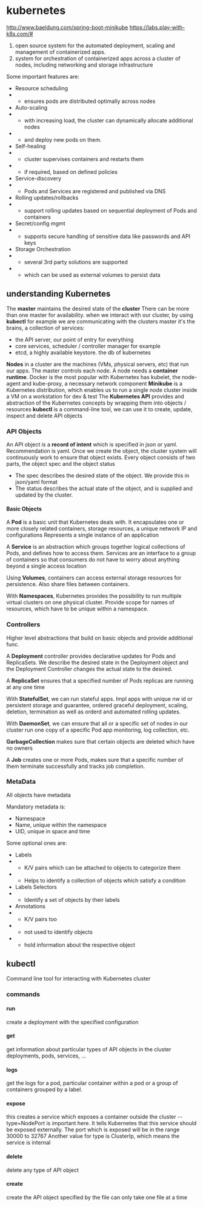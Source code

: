 # kubernetes

http://www.baeldung.com/spring-boot-minikube
https://labs.play-with-k8s.com/#

1. open source system for the automated deployment, scaling and management of containerized apps.
2. system for orchestration of containerized apps across a cluster of nodes, including networking and storage infrastructure

Some important features are:

* Resource scheduling
* * ensures pods are distributed optimally across nodes
* Auto-scaling
* * with increasing load, the cluster can dynamically allocate additional nodes
* * and deploy new pods on them.
* Self-healing
* * cluster supervises containers and restarts them
* * if required, based on defined policies
* Service-discovery
* * Pods and Services are registered and published via DNS
* Rolling updates/rollbacks
* * support rolling updates based on sequential deployment of Pods and containers
* Secret/config mgmt
* * supports secure handling of sensitive data like passwords and API keys
* Storage Orchestration
* * several 3rd party solutions are supported
* * which can be used as external volumes to persist data

## understanding Kubernetes

The **master** maintains the desired state of the **cluster**
There can be more than one master for availability.
when we interact with our cluster, by using **kubectl** for example we are communicating with the clusters master
it's the brains, a collection of services:

* the API server, our point of entry for everything
* core services, scheduler / controller manager for example
* etcd, a highly available keystore. the db of kubernetes

**Nodes** in a cluster are the machines (VMs, physical servers, etc) that run our apps. The master controls each node.
A node needs a **container runtime**. Docker is the most popular with Kubernetes
has kubelet, the node-agent
and kube-proxy, a necessary network component
**Minikube** is a Kubernetes distribution, which enables us to run a single node cluster inside a VM on a workstation for dev & test
The **Kubernetes API** provides and abstraction of the Kubernetes concepts by wrapping them into objects / resources
**kubectl** is a command-line tool, we can use it to create, update, inspect and delete API objects

### API Objects

An API object is a **record of intent** which is specified in json or yaml. Recommendation is yaml.
Once we create the object, the cluster system will continuously work to ensure that object exists.
Every object consists of two parts, the object spec and the object status

* The spec describes the desired state of the object. We provide this in json/yaml format
* The status describes the actual state of the object, and is supplied and updated by the cluster.

#### Basic Objects

A **Pod** is a basic unit that Kubernetes deals with.
It encapsulates one or more closely related containers, storage resources, a unique network IP and configurations
Represents a single instance of an application

A **Service** is an abstraction which groups together logical collections of Pods, and defines how to access them.
Services are an interface to a group of containers so that consumers do not have to worry about anything beyond a single access location

Using **Volumes**, containers can access external storage resources for persistence. Also share files between containers.

With **Namespaces**, Kubernetes provides the possibility to run multiple virtual clusters on one physical cluster.
Provide scope for names of resources, which have to be unique within a namespace.

### Controllers

Higher level abstractions that build on basic objects and provide additional func.

A **Deployment** controller provides declarative updates for Pods and ReplicaSets.
We describe the desired state in the Deployment object and the Deployment Controller changes the actual state to the desired.

A **ReplicaSet** ensures that a specified number of Pods replicas are running at any one time

With **StatefulSet**, we can run stateful apps.
Impl apps with unique nw id or persistent storage and guarantee, ordered graceful deployment, scaling, deletion, termination as well as orderd and automated rolling updates.

With **DaemonSet**, we can ensure that all or a specific set of nodes in our cluster run one copy of a specific Pod
app monitoring, log collection, etc.

**GarbageCollection** makes sure that certain objects are deleted which have no owners

A **Job** creates one or more Pods, makes sure that a specific number of them terminate successfully and tracks job completion.

### MetaData

All objects have metadata

Mandatory metadata is:

* Namespace
* Name, unique within the namespace
* UID, unique in space and time

Some optional ones are:

* Labels
* * K/V pairs which can be attached to objects to categorize them
* * Helps to identify a collection of objects which satisfy a condition
* Labels Selectors
* * Identify a set of objects by their labels
* Annotations
* * K/V pairs too
* * not used to identify objects
* * hold information about the respective object

## kubectl

Command line tool for interacting with Kubernetes cluster

### commands

#### run

create a deployment with the specified configuration

#### get

get information about particular types of API objects in the cluster
deployments, pods, services, ...

#### logs

get the logs for a pod, particular container within a pod or a group of containers grouped by a label.

#### expose

this creates a service which exposes a container outside the cluster
--type=NodePort is important here. It tells Kubernetes that this service should be exposed externally.
The port which is exposed will be in the range 30000 to 32767
Another value for type is ClusterIp, which means the service is internal

#### delete

delete any type of API object

#### create

create the API object specified by the file
can only take one file at a time